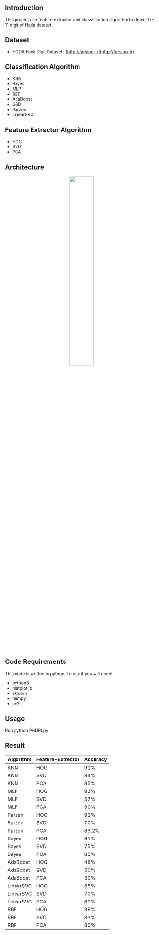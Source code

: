 ## Introduction
This project use feature extractor and classification algorithm to detect 0 - 11 digit of  Hada dataset.

## Dataset
* HODA Farsi Digit Dataset : [http://farsiocr.ir](http://farsiocr.ir)

## Classification Algorithm
* KNN
* Bayes
* MLP
* RBF
* AdaBoost
* GSD
* Parzen
* LinearSVC

## Feature Extrector Algorithm
* HOG
* SVD
* PCA

## Architecture
<p align="center"><img width=40% src="https://github.com/msnmkh/Persian-Handwritten-Digits-Image-Recognition/blob/master/media/core-stage-of-ocr.JPG"/></p>

## Code Requirements
This code is written in python. To use it you will need:
* python3
* matplotlib
* sklearn
* numpy
* cv2

## Usage
Run python PHDRI.py

## Result
Algorithm | Feature-Extrector | Accuracy
--- | --- | ---
KNN | HOG | 91%
KNN | SVD | 94%
KNN | PCA | 85%
MLP | HOG | 93%
MLP | SVD | 57%
MLP | PCA | 90%
Parzen | HOG | 91%
Parzen | SVD | 70%
Parzen | PCA | 83.2%
Bayes | HOG | 91%
Bayes | SVD | 75%
Bayes | PCA | 85%
AdaBoost | HOG | 48%
AdaBoost | SVD | 50%
AdaBoost | PCA | 30%
LinearSVC | HOG | 85%
LinearSVC | SVD | 70%
LinearSVC | PCA | 60%
RBF | HOG | 88%
RBF | SVD | 83%
RBF | PCA | 80%



